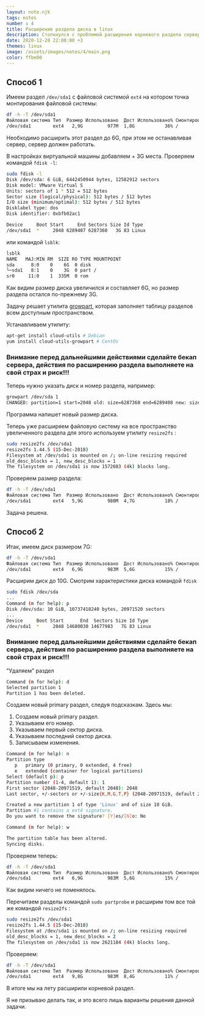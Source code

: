 ```yaml
---
layout: note.njk
tags: notes
number : 4
title: Расширение раздела диска в linux
description: Столкнулся с проблемой расширения корневого раздела сервера linux работающего в облаке. Каким же образом можно расширить раздел linux на уже работающем боевом сервере без его остановки.
date: 2020-12-28 22:08:00 +3
themes: linux
image: /assets/images/notes/4/main.png
color: ffbe00
---
```


## Способ 1

Имеем раздел `/dev/sda1` с файловой системой `ext4` на котором точка монтирования файловой системы:

```bash
df -h -T /dev/sda1
Файловая система Тип  Размер Использовано  Дост Использовано% Cмонтировано в
/dev/sda1        ext4   2,9G         977M  1,8G           36% /
```

Необходимо расширить этот раздел до 6G, при этом не останавливая сервер, сервер должен работать.

В настройках виртуальной машины добавляем + 3G места. Проверяем командой `fdisk -l`:

```bash
sudo fdisk -l
Disk /dev/sda: 6 GiB, 6442450944 bytes, 12582912 sectors
Disk model: VMware Virtual S
Units: sectors of 1 * 512 = 512 bytes
Sector size (logical/physical): 512 bytes / 512 bytes
I/O size (minimum/optimal): 512 bytes / 512 bytes
Disklabel type: dos
Disk identifier: 0xbfb02ac1

Device     Boot Start     End Sectors Size Id Type
/dev/sda1  *     2048 6289407 6287360   3G 83 Linux
```
или командой `lsblk`:

```bash
lsblk
NAME   MAJ:MIN RM  SIZE RO TYPE MOUNTPOINT
sda      8:0    0    6G  0 disk 
└─sda1   8:1    0    3G  0 part /
sr0     11:0    1  335M  0 rom  
```
Как видим размер диска увеличился и составляет 6G, но размер раздела остался по-прежнему 3G.

Задачу решает утилита [growpart](https://manpages.debian.org/jessie/cloud-utils/growpart.1.en.html), которая заполняет таблицу разделов всем доступным пространством.

Устанавливаем утилиту:

```bash
apt-get install cloud-utils # Debian
yum install cloud-utils-growpart # CentOs
```
### Внимание перед дальнейшими действиями сделайте бекап сервера, действия по расширению раздела выполняете на свой страх и риск!!!

Теперь нужно указать диск и номер раздела, например:

```bash
growpart /dev/sda 1
CHANGED: partition=1 start=2048 old: size=6287360 end=6289408 new: size=12580831,end=12582879
```
Программа напишет новый размер диска.

Теперь уже расширяем файловую систему на все пространство увеличенного раздела для этого используем утилиту `resize2fs` :

```bash
sudo resize2fs /dev/sda1
resize2fs 1.44.5 (15-Dec-2018)
Filesystem at /dev/sda1 is mounted on /; on-line resizing required
old_desc_blocks = 1, new_desc_blocks = 1
The filesystem on /dev/sda1 is now 1572603 (4k) blocks long.
```
Проверяем размер раздела:

```bash
df -h -T /dev/sda1
Файловая система Тип  Размер Использовано  Дост Использовано% Cмонтировано в
/dev/sda1        ext4   5,9G         980M  4,7G           18% /
```
Задача решена.

## Способ 2

Итак, имеем диск размером 7G:

```bash
df -h -T /dev/sda1
Файловая система Тип  Размер Использовано  Дост Использовано% Cмонтировано в
/dev/sda1        ext4   6,9G         983M  5,6G           15% /
```
Расширим диск до 10G. Смотрим характеристики диска командой `fdisk`

```bash
sudo fdisk /dev/sda
...
Command (m for help): p
Disk /dev/sda: 10 GiB, 10737418240 bytes, 20971520 sectors
...
Device     Boot Start      End  Sectors Size Id Type
/dev/sda1  *     2048 14680030 14677983   7G 83 Linux
```
### Внимание перед дальнейшими действиями сделайте бекап сервера, действия по расширению раздела выполняете на свой страх и риск!!!

"Удаляем" раздел

```bash
Command (m for help): d
Selected partition 1
Partition 1 has been deleted.
```
Создаем новый primary раздел, следуя подсказкам.
Здесь мы:
1. Создаем новый primary раздел.
2. Указываем его номер.
3. Указываем первый сектор диска.
4. Указываем последний сектор диска.
5. Записываем изменения.

```bash
Command (m for help): n
Partition type
   p   primary (0 primary, 0 extended, 4 free)
   e   extended (container for logical partitions)
Select (default p): p
Partition number (1-4, default 1): 1
First sector (2048-20971519, default 2048): 2048
Last sector, +/-sectors or +/-size{K,M,G,T,P} (2048-20971519, default 20971519): 20971519

Created a new partition 1 of type 'Linux' and of size 10 GiB.
Partition #1 contains a ext4 signature.
Do you want to remove the signature? [Y]es/[N]o: No

Command (m for help): w

The partition table has been altered.
Syncing disks.
```

Проверяем теперь:

```bash
df -h -T /dev/sda1
Файловая система Тип  Размер Использовано  Дост Использовано% Cмонтировано в
/dev/sda1        ext4   6,9G         983M  5,6G           15% /
```
Как видим ничего не поменялось.

Перечитаем разделы командой `sudo partprobe` и расширим том все той же командой `resize2fs` :

```bash
sudo resize2fs /dev/sda1
resize2fs 1.44.5 (15-Dec-2018)
Filesystem at /dev/sda1 is mounted on /; on-line resizing required
old_desc_blocks = 1, new_desc_blocks = 2
The filesystem on /dev/sda1 is now 2621184 (4k) blocks long.
```
Проверяем:

```bash
df -h -T /dev/sda1
Файловая система Тип  Размер Использовано  Дост Использовано% Cмонтировано в
/dev/sda1        ext4   9,8G         983M  8,4G           11% /
```

В итоге мы на лету расширили корневой раздел.

Я не призываю делать так, и это всего лишь варианты решения данной задачи.